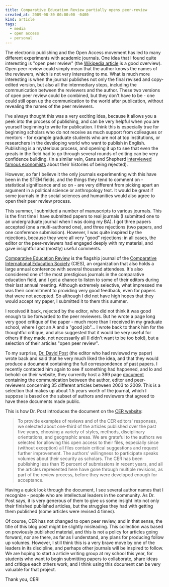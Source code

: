 ```yaml
---
title: Comparative Education Review partially opens peer-review
created_at: 2009-08-30 00:00:00 -0400
kind: article
tags:
  - media
  - open access
  - personal
---
```


The electronic publishing and the Open Access movement has led to many
different experiments with academic journals. One idea that I found
quite interesting is "open peer review" (the [Wikipedia
article](http://en.wikipedia.org/wiki/Open_peer_review) is a good
overview). Open peer review could simply mean that the author knows the
names of the reviewers, which is not very interesting to me. What is
much more interesting is when the journal publishes not only the final
revised and copy-edited version, but also all the intermediary steps,
including the communication between the reviewers and the author. These
two versions of open peer review could be combined, but they don't have
to be - one could still open up the communication to the world after
publication, without revealing the names of the peer reviewers.

I've always thought this was a very exciting idea, because it allows you
a peek into the process of publishing, and can be very helpful when you
are yourself beginning to write for publication. I think this is
especially true for beginning scholars who do not receive as much
support from colleagues or mentors - for example graduate students who
are not at top institutions, or researchers in the developing world who
want to publish in English. Publishing is a mysterious process, and
opening it up to see that even the greats in the field had to go through
several rounds of editing can be very confidence building. (In a similar
vein, Gans and Shepherd [interviewed famous
economists](http://econpapers.repec.org/article/aeajecper/v_3a8_3ay_3a1994_3ai_3a1_3ap_3a165-79.htm)
about their histories of being rejected).

However, so far I believe it the only journals experimenting with this
have been in the STEM fields, and the things they tend to comment on -
statistical significance and so on - are very different from picking
apart an argument in a political science or anthropology text. It would
be great if some journals in the social sciences and humanities would
also agree to open their peer review process.

This summer, I submitted a number of manuscripts to various journals.
This is the first time I have submitted papers to real journals (I
submitted one to an undergraduate journal when I was doing my BA). I got
three papers accepted (one a multi-authored one), and three rejections
(two papers, and one conference submission). However, I was quite
inspired by the rejections, because they were all very "good"
rejections: in all cases, the editor or the peer-reviewers had engaged
deeply with my material, and gave insightful and (mostly) useful
comments.

[Comparative
Education Review](http://www.journals.uchicago.edu/toc/cer/current) is
the flagship journal of the [Comparative International Education
Society](http://cies.us/) (CIES), an organization that also holds a
large annual conference with several thousand attendees. It's also
considered one of the most prestigious journals in the comparative
education field, and I got a chance to listen to some of their editors
during their last annual meeting. Although extremely selective, what
impressed me was their commitment to providing very good feedback, even
for papers that were not accepted. So although I did not have high hopes
that they would accept my paper, I submitted it to them this summer.

I received it back, rejected by the editor, who did not think it was
good enough to be forwarded to the peer reviewers. But he wrote a page
long very good critique of the paper - much more than I received in my
graduate school, where I got an A and a "good job"... I wrote back to
thank him for the thoughtful critique, and also suggested that it would
be very useful for others if they made, not necessarily all (I didn't
want to be too bold), but a selection of their articles "open peer
review".

To my surprise, [Dr. David
Post](http://www.ed.psu.edu/educ/cshe/people/david-post-ph-d) (the
editor who had reviewed my paper) wrote back and said that he very much
liked the idea, and that they would produce a document containing the
full correspondence of past papers. I recently contacted him again to
see if something had happened, and lo and behold: on their website, they
currently host a 369 page
[document](http://www.journals.uchicago.edu/userimages/ContentEditor/1250888208942/CER_samples.pdf)
containing the communication between the author, editor and
peer-reviewers concerning 35 different articles between 2003 to 2009.
This is a selection that makes up about 1.5 years worth of the journal,
which I suppose is based on the subset of authors and reviewers that
agreed to have these documents made public.

This is how Dr. Post introduces the document on the [CER
website](http://www.journals.uchicago.edu/page/cer/samples.html):

> To provide examples of reviews and of the CER editors' responses, we
> selected about one-third of the articles published over the past five
> years, choosing a variety of styles, methods, disciplinary
> orientations, and geographic areas. We are grateful to the authors we
> selected for allowing this open access to their files, especially
> since (without exception) all files contain critical suggestions and
> request further improvement. The authors' willingness to participate
> speaks volumes about their security as scholars. The CER has been
> publishing less than 15 percent of submissions in recent years, and
> all the articles represented here have gone through multiple
> revisions, as part of the review process, before they were developed
> enough for acceptance.

Having a quick look through the document, I see several author names
that I recognize - people who are intellectual leaders in the community.
As Dr. Post says, it is very generous of them to give us some insight
into not only their finished published articles, but the struggles they
had with getting them published (some articles were revised 4 times).

Of course, CER has not changed to open peer review, and in that sense,
the title of this blog post might be slightly misleading. This
collection was based on previously published material, and this is not a
policy for articles going forward, nor are there, as far as I
understand, any plans for producing follow up volumes. However, I still
think this is a very brave move by one of the leaders in its discipline,
and perhaps other journals will be inspired to follow. We are hoping to
start a article writing group at my school this year, for students who
want to begin submitting papers to collaborate, share ideas and critique
each others work, and I think using this document can be very valuable
for that project.

Thank you, CER!